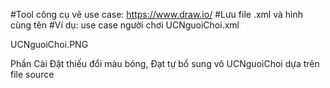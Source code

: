 #Tool công cụ vẽ use case: https://www.draw.io/
#Lưu file .xml và hình cùng tên
#Ví dụ: use case người chơi
  UCNguoiChoi.xml
 
  UCNguoiChoi.PNG

Phần Cài Đặt thiếu đổi màu bóng, Đạt tự bổ sung vô UCNguoiChoi dựa trên file source 

